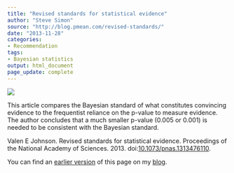 ```yaml
---
title: "Revised standards for statistical evidence"
author: "Steve Simon"
source: "http://blog.pmean.com/revised-standards/"
date: "2013-11-28"
categories:
- Recommendation
tags:
- Bayesian statistics
output: html_document
page_update: complete
---
```


![](http://www.pmean.com/new-images/13/revised-standards-01.png)

<!---More--->

This article compares the Bayesian standard of what constitutes convincing evidence to the frequentist reliance on the p-value to measure evidence. The author concludes that a much smaller p-value (0.005 or 0.001) is needed to be consistent with the Bayesian standard.

Valen E Johnson. Revised standards for statistical evidence. Proceedings of the National Academy of Sciences. 2013. doi:[10.1073/pnas.1313476110][doi1]. 

You can find an [earlier version][sim1] of this page on my [blog][sim2].

[sim1]: http://blog.pmean.com/revised-standards/
[sim2]: http://blog.pmean.com

[doi1]: https://doi.org/10.1073/pnas.1313476110
